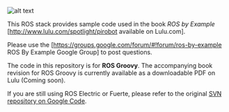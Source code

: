 ![alt text](http://www.pirobot.org/images/rbx_thumbnail.png)

This ROS stack provides sample code used in the book *ROS by Example* [http://www.lulu.com/spotlight/pirobot available on Lulu.com].

Please use the [https://groups.google.com/forum/#!forum/ros-by-example ROS By Example Google Group] to post questions.

The code in this repository is for **ROS Groovy**.  The accompanying book revision for ROS Groovy is currently available as a downloadable PDF on Lulu (Coming soon).

If you are still using ROS Electric or Fuerte, please refer to the original [SVN repository on Google Code](https://code.google.com/p/ros-by-example/).

